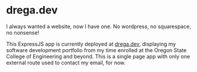 # drega.dev

I always wanted a website, now I have one. No wordpress, no squarespace, no nonsense! 

This ExpressJS app is currently deployed at [drega.dev](http://www.drega.dev), displaying my software
development portfolio from my time enrolled at the Oregon State College of Engineering and beyond. This is
a single page app with only one external route used to contact my email, for now.
